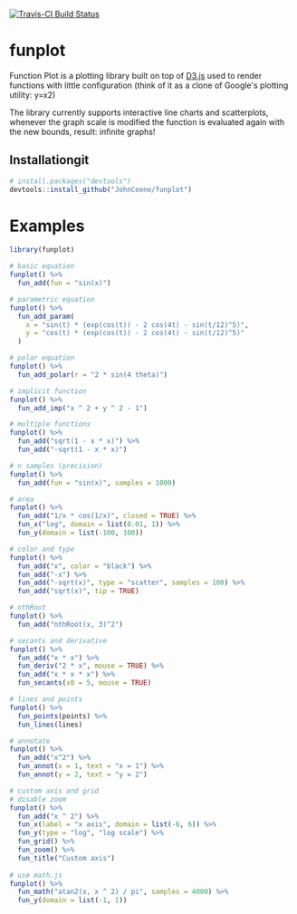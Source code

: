 [![Travis-CI Build Status](https://travis-ci.org/JohnCoene/funplot.svg?branch=master)](https://travis-ci.org/JohnCoene/funplot)

# funplot

Function Plot is a plotting library built on top of [D3.js](https://d3js.org/) used to render functions with little configuration (think of it as a clone of Google's plotting utility: y=x2)

The library currently supports interactive line charts and scatterplots, whenever the graph scale is modified the function is evaluated again with the new bounds, result: infinite graphs!

## Installationgit 

``` r
# install.packages("devtools")
devtools::install_github("JohnCoene/funplot")
```
# Examples

```r
library(funplot)

# basic equation
funplot() %>%
  fun_add(fun = "sin(x)")

# parametric equation
funplot() %>%
  fun_add_param(
    x = "sin(t) * (exp(cos(t)) - 2 cos(4t) - sin(t/12)^5)",
    y = "cos(t) * (exp(cos(t)) - 2 cos(4t) - sin(t/12)^5)"
  )

# polar equation
funplot() %>%
  fun_add_polar(r = "2 * sin(4 theta)")

# implicit function
funplot() %>%
  fun_add_imp("x ^ 2 + y ^ 2 - 1")

# multiple functions
funplot() %>%
  fun_add("sqrt(1 - x * x)") %>%
  fun_add("-sqrt(1 - x * x)")

# n samples (precision)
funplot() %>%
  fun_add(fun = "sin(x)", samples = 1000)

# area
funplot() %>%
  fun_add("1/x * cos(1/x)", closed = TRUE) %>%
  fun_x("log", domain = list(0.01, 1)) %>%
  fun_y(domain = list(-100, 100))

# color and type
funplot() %>%
  fun_add("x", color = "black") %>%
  fun_add("-x") %>%
  fun_add("-sqrt(x)", type = "scatter", samples = 100) %>%
  fun_add("sqrt(x)", tip = TRUE)

# nthRoot
funplot() %>%
  fun_add("nthRoot(x, 3)^2")

# secants and derivative
funplot() %>%
  fun_add("x * x") %>%
  fun_deriv("2 * x", mouse = TRUE) %>%
  fun_add("x * x * x") %>%
  fun_secants(x0 = 5, mouse = TRUE)

# lines and points
funplot() %>%
  fun_points(points) %>%
  fun_lines(lines)

# annotate
funplot() %>%
  fun_add("x^2") %>%
  fun_annot(x = 1, text = "x = 1") %>%
  fun_annot(y = 2, text = "y = 2")

# custom axis and grid
# disable zoom
funplot() %>%
  fun_add("x ^ 2") %>%
  fun_x(label = "x axis", domain = list(-6, 6)) %>%
  fun_y(type = "log", "log scale") %>%
  fun_grid() %>% 
  fun_zoom() %>% 
  fun_title("Custom axis")
  
# use math.js
funplot() %>%
  fun_math("atan2(x, x ^ 2) / pi", samples = 4000) %>%
  fun_y(domain = list(-1, 1))
```

